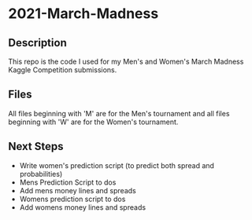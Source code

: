 # 2021-March-Madness

## Description

This repo is the code I used for my Men's and Women's March Madness Kaggle Competition submissions.

## Files

All files beginning with 'M' are for the Men's tournament and all files beginning with 'W' are for the Women's tournament.


## Next Steps

- Write women's prediction script (to predict both spread and probabilities)
- Mens Prediction Script to dos
- Add mens money lines and spreads
- Womens prediction script to dos
- Add womens money lines and spreads
